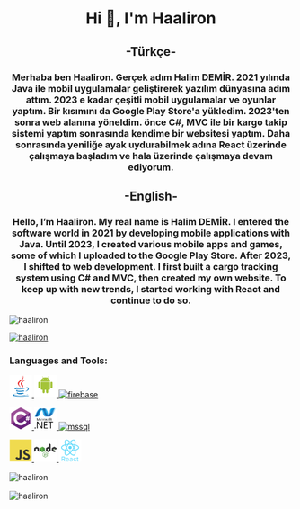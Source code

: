 <h1 align="center">Hi 👋, I'm Haaliron</h1>
<h2 align="center">-Türkçe-</h2>
<h3 align="center">Merhaba ben Haaliron. Gerçek adım Halim DEMİR. 2021 yılında Java ile mobil uygulamalar geliştirerek yazılım dünyasına adım attım. 2023 e kadar çeşitli mobil uygulamalar ve oyunlar yaptım. Bir kısımını da Google Play Store'a yükledim. 2023'ten sonra web alanına yöneldim. önce C#, MVC ile bir kargo takip sistemi yaptım sonrasında kendime bir websitesi yaptım. Daha sonrasında yeniliğe ayak uydurabilmek adına React üzerinde çalışmaya başladım ve hala üzerinde çalışmaya devam ediyorum.</h3>
<h2 align="center">-English-</h2>
<h3 align="center">Hello, I’m Haaliron. My real name is Halim DEMİR. I entered the software world in 2021 by developing mobile applications with Java. Until 2023, I created various mobile apps and games, some of which I uploaded to the Google Play Store. After 2023, I shifted to web development. I first built a cargo tracking system using C# and MVC, then created my own website. To keep up with new trends, I started working with React and continue to do so.</h3>

<p align="left"> <img src="https://komarev.com/ghpvc/?username=haaliron&label=Profile%20views&color=0e75b6&style=flat" alt="haaliron" /> </p>

<p align="left"> <a href="https://github.com/ryo-ma/github-profile-trophy"><img src="https://github-profile-trophy.vercel.app/?username=haaliron" alt="haaliron" /></a> </p>

<h3 align="left">Languages and Tools:</h3>
<p align="left">
  <a href="https://www.java.com" target="_blank" rel="noreferrer"> <img src="https://raw.githubusercontent.com/devicons/devicon/master/icons/java/java-original.svg" alt="java" width="40" height="40"/> </a> 
  <a href="https://developer.android.com" target="_blank" rel="noreferrer"> <img src="https://raw.githubusercontent.com/devicons/devicon/master/icons/android/android-original-wordmark.svg" alt="android" width="40" height="40"/> </a>
  <a href="https://firebase.google.com/" target="_blank" rel="noreferrer"> <img src="https://www.vectorlogo.zone/logos/firebase/firebase-icon.svg" alt="firebase" width="40" height="40"/> </a>



 
  
  <a href="https://www.w3schools.com/cs/" target="_blank" rel="noreferrer"> <img src="https://raw.githubusercontent.com/devicons/devicon/master/icons/csharp/csharp-original.svg" alt="csharp" width="40" height="40"/> </a> 
  <a href="https://dotnet.microsoft.com/" target="_blank" rel="noreferrer"> <img src="https://raw.githubusercontent.com/devicons/devicon/master/icons/dot-net/dot-net-original-wordmark.svg" alt="dotnet" width="40" height="40"/> </a> 
  <a href="https://www.microsoft.com/en-us/sql-server" target="_blank" rel="noreferrer"> <img src="https://www.svgrepo.com/show/303229/microsoft-sql-server-logo.svg" alt="mssql" width="40" height="40"/> </a> 



  
   
  <a href="https://developer.mozilla.org/en-US/docs/Web/JavaScript" target="_blank" rel="noreferrer"> <img src="https://raw.githubusercontent.com/devicons/devicon/master/icons/javascript/javascript-original.svg" alt="javascript" width="40" height="40"/> </a> 
  <a href="https://nodejs.org" target="_blank" rel="noreferrer"> <img src="https://raw.githubusercontent.com/devicons/devicon/master/icons/nodejs/nodejs-original-wordmark.svg" alt="nodejs" width="40" height="40"/> </a> <a href="https://reactjs.org/" target="_blank" rel="noreferrer"> <img src="https://raw.githubusercontent.com/devicons/devicon/master/icons/react/react-original-wordmark.svg" alt="react" width="40" height="40"/> </a> 
</p>

<p><img align="center" src="https://github-readme-stats.vercel.app/api/top-langs?username=haaliron&show_icons=true&locale=en&layout=compact" alt="haaliron" /></p>

<p><img align="center" src="https://github-readme-streak-stats.herokuapp.com/?user=haaliron&" alt="haaliron" /></p>
